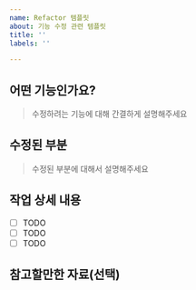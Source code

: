 ```yaml
---
name: Refactor 템플릿
about: 기능 수정 관련 템플릿
title: ''
labels: ''

---
```


## 어떤 기능인가요?

> 수정하려는 기능에 대해 간결하게 설명해주세요

## 수정된 부분

> 수정된 부분에 대해서 설명해주세요

## 작업 상세 내용

- [ ] TODO
- [ ] TODO
- [ ] TODO

## 참고할만한 자료(선택)
